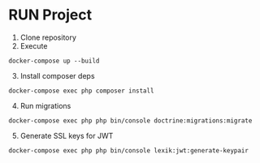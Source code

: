 # RUN Project

1. Clone repository
2. Execute

```
docker-compose up --build
```

3. Install composer deps

```
docker-compose exec php composer install
```

4. Run migrations

```
docker-compose exec php php bin/console doctrine:migrations:migrate 
```

5. Generate SSL keys for JWT

```
docker-compose exec php php bin/console lexik:jwt:generate-keypair
```
